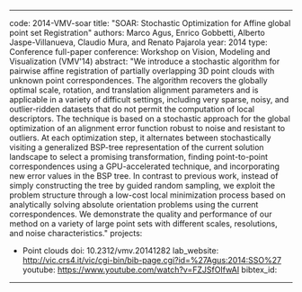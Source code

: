 ---

code: 2014-VMV-soar
title: "SOAR: Stochastic Optimization for Affine global point set Registration"
authors: Marco Agus, Enrico Gobbetti, Alberto Jaspe-Villanueva, Claudio Mura, and Renato Pajarola
year: 2014
type: Conference full-paper
conference: Workshop on Vision, Modeling and Visualization (VMV'14)
abstract: "We introduce a stochastic algorithm for pairwise affine registration of partially overlapping 3D point clouds with unknown point correspondences. The algorithm recovers the globally optimal scale, rotation, and translation alignment parameters and is applicable in a variety of difficult settings, including very sparse, noisy, and outlier-ridden datasets that do not permit the computation of local descriptors. The technique is based on a stochastic approach for the global optimization of an alignment error function robust to noise and resistant to outliers. At each optimization step, it alternates between stochastically visiting a generalized BSP-tree representation of the current solution landscape to select a promising transformation, finding point-to-point correspondences using a GPU-accelerated technique, and incorporating new error values in the BSP tree. In contrast to previous work, instead of simply constructing the tree by guided random sampling, we exploit the problem structure through a low-cost local minimization process based on analytically solving absolute orientation problems using the current correspondences. We demonstrate the quality and performance of our method on a variety of large point sets with different scales, resolutions, and noise characteristics."
projects: 
 - Point clouds
doi: 10.2312/vmv.20141282
lab_website: http://vic.crs4.it/vic/cgi-bin/bib-page.cgi?id=%27Agus:2014:SSO%27
youtube: https://www.youtube.com/watch?v=FZJSfOIfwAI
bibtex_id: 

---
